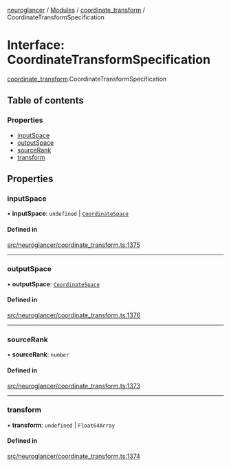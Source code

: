 [neuroglancer](../README.md) / [Modules](../modules.md) / [coordinate\_transform](../modules/coordinate_transform.md) / CoordinateTransformSpecification

# Interface: CoordinateTransformSpecification

[coordinate_transform](../modules/coordinate_transform.md).CoordinateTransformSpecification

## Table of contents

### Properties

- [inputSpace](coordinate_transform.CoordinateTransformSpecification.md#inputspace)
- [outputSpace](coordinate_transform.CoordinateTransformSpecification.md#outputspace)
- [sourceRank](coordinate_transform.CoordinateTransformSpecification.md#sourcerank)
- [transform](coordinate_transform.CoordinateTransformSpecification.md#transform)

## Properties

### inputSpace

• **inputSpace**: `undefined` \| [`CoordinateSpace`](coordinate_transform.CoordinateSpace.md)

#### Defined in

[src/neuroglancer/coordinate_transform.ts:1375](https://github.com/ActiveBrainAtlas2/neuroglancer/blob/b9eb98e6/src/neuroglancer/coordinate_transform.ts#L1375)

___

### outputSpace

• **outputSpace**: [`CoordinateSpace`](coordinate_transform.CoordinateSpace.md)

#### Defined in

[src/neuroglancer/coordinate_transform.ts:1376](https://github.com/ActiveBrainAtlas2/neuroglancer/blob/b9eb98e6/src/neuroglancer/coordinate_transform.ts#L1376)

___

### sourceRank

• **sourceRank**: `number`

#### Defined in

[src/neuroglancer/coordinate_transform.ts:1373](https://github.com/ActiveBrainAtlas2/neuroglancer/blob/b9eb98e6/src/neuroglancer/coordinate_transform.ts#L1373)

___

### transform

• **transform**: `undefined` \| `Float64Array`

#### Defined in

[src/neuroglancer/coordinate_transform.ts:1374](https://github.com/ActiveBrainAtlas2/neuroglancer/blob/b9eb98e6/src/neuroglancer/coordinate_transform.ts#L1374)
